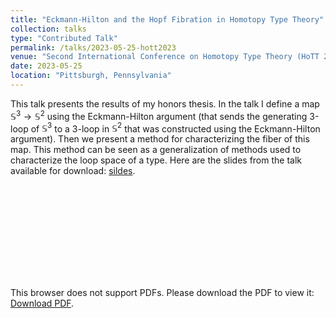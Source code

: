 ```yaml
---
title: "Eckmann-Hilton and the Hopf Fibration in Homotopy Type Theory"
collection: talks
type: "Contributed Talk"
permalink: /talks/2023-05-25-hott2023
venue: "Second International Conference on Homotopy Type Theory (HoTT 2023) at Carnige Mellon University "
date: 2023-05-25
location: "Pittsburgh, Pennsylvania"
---
```


This talk presents the results of my honors thesis. In the talk I define a map $\mathbb{S}^3 \to \mathbb{S}^2$ using the Eckmann-Hilton argument (that sends the generating 3-loop of $\mathbb{S}^3$ to a 3-loop in $\mathbb{S}^2$ that was constructed using the Eckmann-Hilton argument). Then we present a method for characterizing the fiber of this map. This method can be seen as a generalization of methods used to characterize the loop space of a type. Here are the slides from the talk available for download: [sildes](morphismz.github.io/files/hott2023-slides.pdf).

<object data="https://morphismz.github.io/files/hott2023-slides.pdf" type="application/pdf" width="700px" height="700px">
    <embed src="https://morphismz.github.io/files/hott2023-slides.pdf">
        <p>This browser does not support PDFs. Please download the PDF to view it: <a href="http://yoursite.com/the.pdf">Download PDF</a>.</p>
    </embed>
</object>
